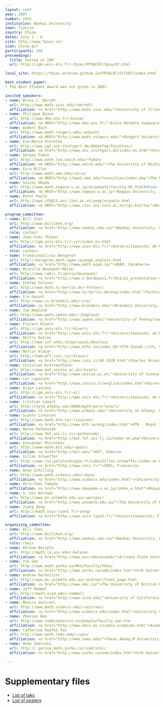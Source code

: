 ```yaml
---
layout: conf
year: 2007
number: 19th
institution: Nankai University
town: Tianjin
country: China
dates: July 2 - 6
site: http://www.fpsac.cn/
icon: China.gif
participants: 159
proceedings:
  title: hosted at IGM
  url: http://igm.univ-mlv.fr/~fpsac/FPSAC07/fpsac07.html

local_site: https://fpsac-archive.github.io/FPSAC07/SITE07/index.html

best_student_paper:
- The Best Student Award was not given in 2007.

invited_speakers:
- name: Bruce C. Berndt
  url: http://www.math.uiuc.edu/~berndt/
  affiliation: <a href="http://www.math.uiuc.edu/">University of Illinois, USA</a>
- name: Philippe Biane
  url: http://www.dma.ens.fr/~biane/
  affiliation: <A HREF="http://www.dma.ens.fr/">Ecole Normale Sup&eacute;rieure, France</A>
- name: Anders Buch
  url: http://www.math.rutgers.edu/~asbuch/
  affiliation: <A HREF="http://www.math.rutgers.edu/">Rutgers University, USA</A>
- name: Eva-Maria Feichtne
  url: http://www.igt.uni-stuttgart.de/AbGeoTop/Feichtner/
  affiliation: <a href="http://www.uni-stuttgart.de/index.en.html">University of Stuttgart, Germany</a>
- name: Sergey Fomin
  url: http://www.math.lsa.umich.edu/~fomin/
  affiliation: <A HREF="http://www.umich.edu/">The University of Michigan, USA/Russia</A>
- name: Ezra Miller
  url: http://www.math.umn.edu/~ezra/
  affiliation: <A HREF="http://www1.umn.edu/twincities/index.php">The University of Minnesota, USA</A>
- name: Soichi Okada
  url: http://www.math.nagoya-u.ac.jp/en/people/faculty-05.html#okada
  affiliation: <A HREF="http://www.nagoya-u.ac.jp">Nagoya University, Japan</A>
- name: Peter Paule
  url: http://www.sfb013.uni-linz.ac.at/people/paule.html
  affiliation: <A HREF="http://www.risc.uni-linz.ac.at/cgi-bin/toc">Research Institute for Symbolic Computation, Austria</A>

program_committee:
- name: Bill Chen
  url: http://www.billchen.org/
  affiliation: <a href="http://www.nankai.edu.cn/">Nankai University, China</a>
  role: cochair
- name: Jean-Yves Thibon
  url: http://igm.univ-mlv.fr/~jyt/index_en.html
  affiliation: <a href="http://www.univ-mlv.fr/">Universit&eacute; de Marne-la-Vall&eacute;e, France</a>
  role: cochair
- name: Fran&ccedil;ois Bergeron
  url: http://bergeron.math.uqam.ca/page_anglais.html
  affiliation: <a href="http://www.math.uqam.ca/">UQAM, Canada</a>
- name: Mireille Bousquet-Mélou
  url: http://www.labri.fr/perso/bousquet/
  affiliation: <a href="http://www.u-bordeaux1.fr/bx1/p1_presentation_en.html">University of Bordeaux 1, France</a>
- name: Stefan Felsner
  url: http://www.math.tu-berlin.de/~felsner/
  affiliation: <a href="http://www.tu-berlin.de/eng/index.html">Technische Universit&auml;t Berlin, Germany</a>
- name: Ira Gessel
  url: http://www.cs.brandeis.edu/~ira/
  affiliation: <a href="http://www.brandeis.edu/">Brandeis University, USA</a>
- name: Jim Haglund
  url: http://www.math.upenn.edu/~jhaglund/
  affiliation: <a href="http://www.upenn.edu/">University of Pennsylvania, USA</a>
- name: Florent Hivert
  url: http://igm.univ-mlv.fr/~hivert/
  affiliation: <a href="http://www.univ-mlv.fr/">Universit&eacute; de Marne-la-Vall&eacute;e, France</a>
- name: Dmitry Kozlov
  url: http://www.inf.ethz.ch/personal/dkozlov/
  affiliation: <a href="http://www.ethz.ch/index_EN">ETH Z&uuml;rich, Switzerland</a>
- name: Martin Klazar
  url: http://kam.mff.cuni.cz/~klazar/
  affiliation: <a href="http://www.cuni.cz/UK-1628.html">Charles University, Czech Republic</a>
- name: Christian Krattenthaler
  url: http://www.mat.univie.ac.at/~kratt/
  affiliation: <a href="http://www.univie.ac.at/">University of Vienna, Austria</a>
- name: Luc Lapointe
  affiliation: <a href="http://www.utalca.cl/english/index.htm">Universidad de Talca, Chile</a>
- name: Alain Lascoux
  url: http://igm.univ-mlv.fr/~al/
  affiliation: <a href="http://www.univ-mlv.fr/">Universit&eacute; de Marne-la-Vall&eacute;e, France</a>
- name: Cristian Lenart
  url: http://nyjm.albany.edu:8000/math/pers/lenart/
  affiliation: <a href="http://www.albany.edu/">University at Albany, USA</a>
- name: Svante Linusson
  url: http://www.math.kth.se/~linusson/
  affiliation: <a href="http://www.kth.se/eng/index.html">KTH - Royal Institute of Technology, Sweden</a>
- name: Marko Petkovsek
  url: http://www.fmf.uni-lj.si/~petkovsek/
  affiliation: <a href="http://mat.fmf.uni-lj.si/index_en.php">University of Ljubljana, Slovenia</a>
- name: Alexander Postnikov
  url: http://www-math.mit.edu/~apost/
  affiliation: <a href="http://mit.edu/">MIT, USA</a>
- name: Gilles Schaeffer
  url: http://www.lix.polytechnique.fr/Labo/Gilles.Schaeffer/index-en.html
  affiliation: <a href="http://www.cnrs.fr/">CNRS, France</a>
- name: Anne Schilling
  url: http://www.math.ucdavis.edu/~anne/
  affiliation: <a href="http://www.ucdavis.edu/index.html">(University of California, USA</a>
- name: Hiro-Fumi Yamada
  affiliation: <a href="http://www.okayama-u.ac.jp/index_e.html">Okayama Univeristy, Japan</a>
- name: S. Ole Warnaar
  url: http://www.ms.unimelb.edu.au/~warnaar/
  affiliation: <a href="http://www.unimelb.edu.au/">The University of Melbourne, Australia</a>
- name: Jiang Zeng
  url: http://math.univ-lyon1.fr/~zeng/
  affiliation: <a href="http://www.univ-lyon1.fr/">Universit&eacute; Claude Bernard Lyon 1, France</a>

organizing_committee:
- name: Bill Chen
  url: http://www.billchen.org/
  affiliation: <a href="http://www.nankai.edu.cn/">Nankai University, China</font></a>
  role: chair
- name: Hélène Barcelo
  url: http://math.la.asu.edu/~helene/
  affiliation: <a href="http://www.asu.edu/asuweb/">Arizona State University, USA</a>
- name: Yun Gao
  url: http://www.math.yorku.ca/Who/Faculty/YGao/
  affiliation: <a href="http://www.yorku.ca/web/index.htm">York University, Canada</a>
- name: Andrew Rechnitzer
  url: http://www.ms.unimelb.edu.au/~andrewr/front_page.html
  affiliation: <a href="http://www.ubc.ca/">The University of British Columbia, Canada</a>
- name: Jeff Remmel
  url: http://math.ucsd.edu/~remmel/
  affiliation: <a href="http://www.ucsd.edu/">University of California, San Diego, USA</a>
- name: Monica Vazirani
  url: http://www.math.ucdavis.edu/~vazirani/
  affiliation: <a href="http://www.ucdavis.edu/index.html">University of California, Davis, USA)</a>
- name: Zhexian Wan
  url: http://www.combinatorics.cn/people/faculty_wan.htm
  affiliation: <a href="http://www.amss.ac.cn/amss-e/amssen.html">Academy of Mathematics & Systems Science, China</a>
- name: Catherine Huafei Yan
  url: http://www.math.tamu.edu/~cyan/
  affiliation: <a href="http://www.tamu.edu/">Texas A&amp;M University, USA)</a>
- name: Mike Zabrocki
  url: http:// garsia.math.yorku.ca/~zabrocki/
  affiliation: <a href="http://www.yorku.ca/web/index.htm">York University, Canada)</a>

---
```

# Supplementary files

- <A HREF="https://fpsac-archive.github.io/FPSAC07/contrib_papers.html">List of taks</A>
- <A HREF="https://fpsac-archive.github.io/FPSAC07/contrib_posters.html">List of posters</A>
